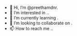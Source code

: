 - 👋 Hi, I’m @preethamdnr.
- 👀 I’m interested in ..
- 🌱 I’m currently learning .
- 💞️ I’m looking to collaborate on .
- 📫 How to reach me ..
<!---
preethamdnr/preethamdnr is a ✨ special ✨ repository because its `README.md` (this file) appears on your GitHub profile.
You can click the Preview link to take a look at your changes.
--->

